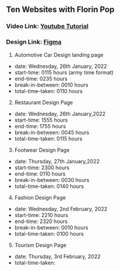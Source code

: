 ## Ten Websites with Florin Pop
### Video Link: [Youtube Tutorial](https://youtu.be/Rz-rey4Q1bw)
### Design Link: [Figma](https://www.figma.com/file/QmyHjqAZ49tuncZq1kDhK7/10-Website-Designs-in-1-hour---Design-Challenge?node-id=1%3A37)

1. Automotive Car Design landing page
- date: Wednesday, 26th January, 2022
- start-time: 0115 hours (army time format)
- end-time: 0235 hours
- break-in-between: 0010 hours
- total-time-taken: 0110 hours 

2. Restaurant Design Page
- date: Wednesday, 26th January,2022
- start-time: 1555 hours
- end-time: 1755 hours
- break-in-between: 0045 hours
- total-time-taken: 0115 hours

3. Footwear Design Page
- date: Thursday, 27th January,2022
- start-time: 2300 hours
- end-time: 0110 hours
- break-in-between: 0030 hours
- total-time-taken: 0140 hours

4. Fashion Design Page
- date: Wednesday, 2nd February, 2022
- start-time: 2210 hours
- end-time: 2320 hours
- break-in-between: 0010 hours
- total-time-taken: 0100 hours

5. Tourism Design Page
- date: Thursday, 3rd February, 2022
- total-time-taken: